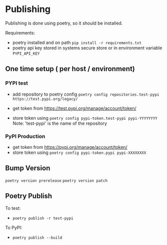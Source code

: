 # Publishing

Publishing is done using poetry, so it should be installed.

Requirements:

- poetry installed and on path
  `pip install -r requirements.txt`
- poetry api key stored in systems secure store or in environment variable `PYPI_API_KEY`

## One time setup ( per host / environment)
### PYPI test

- add repository to poetry config
  `poetry config repositories.test-pypi https://test.pypi.org/legacy/`

- get token from https://test.pypi.org/manage/account/token/
- store token using `poetry config pypi-token.test-pypi pypi-YYYYYYYY`
  Note: 'test-pypi' is the name of the repository

### PyPI Production

- get token from https://pypi.org/manage/account/token/
- store token using `poetry config pypi-token.pypi pypi-XXXXXXXX`

## Bump Version

`poetry version prerelease`
`poetry version patch`

## Poetry Publish

To test:

- `poetry publish -r test-pypi`

To PyPI:

- `poetry publish --build`

